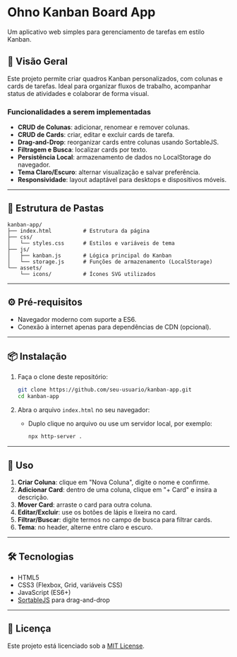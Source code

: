 # Ohno Kanban Board App

Um aplicativo web simples para gerenciamento de tarefas em estilo Kanban.

## 🚀 Visão Geral

Este projeto permite criar quadros Kanban personalizados, com colunas e cards de tarefas. Ideal para organizar fluxos de trabalho, acompanhar status de atividades e colaborar de forma visual.

### Funcionalidades a serem implementadas

* **CRUD de Colunas**: adicionar, renomear e remover colunas.
* **CRUD de Cards**: criar, editar e excluir cards de tarefa.
* **Drag-and-Drop**: reorganizar cards entre colunas usando SortableJS. 
* **Filtragem e Busca**: localizar cards por texto.
* **Persistência Local**: armazenamento de dados no LocalStorage do navegador.
* **Tema Claro/Escuro**: alternar visualização e salvar preferência.
* **Responsividade**: layout adaptável para desktops e dispositivos móveis.
  

---

## 📁 Estrutura de Pastas

```
kanban-app/
├── index.html          # Estrutura da página
├── css/
│   └── styles.css      # Estilos e variáveis de tema
├── js/
│   ├── kanban.js       # Lógica principal do Kanban
│   └── storage.js      # Funções de armazenamento (LocalStorage)
└── assets/
    └── icons/          # Ícones SVG utilizados
```

---

## ⚙️ Pré-requisitos

* Navegador moderno com suporte a ES6.
* Conexão à internet apenas para dependências de CDN (opcional).

---

## 📦 Instalação

1. Faça o clone deste repositório:

   ```bash
   git clone https://github.com/seu-usuario/kanban-app.git
   cd kanban-app
   ```

2. Abra o arquivo `index.html` no seu navegador:

   * Duplo clique no arquivo ou use um servidor local, por exemplo:

     ```bash
     npx http-server .
     ```

---

## 🚴 Uso

1. **Criar Coluna**: clique em "Nova Coluna", digite o nome e confirme.
2. **Adicionar Card**: dentro de uma coluna, clique em "+ Card" e insira a descrição.
3. **Mover Card**: arraste o card para outra coluna.
4. **Editar/Excluir**: use os botões de lápis e lixeira no card.
5. **Filtrar/Buscar**: digite termos no campo de busca para filtrar cards.
6. **Tema**: no header, alterne entre claro e escuro.

---

## 🛠️ Tecnologias

* HTML5
* CSS3 (Flexbox, Grid, variáveis CSS)
* JavaScript (ES6+)
* [SortableJS](https://github.com/SortableJS/Sortable) para drag-and-drop

---

## 📄 Licença

Este projeto está licenciado sob a [MIT License](LICENSE).

